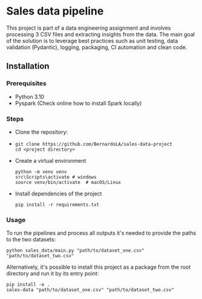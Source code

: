 # Sales data pipeline 

This project is part of a data engineering assignment and involves processing 3 CSV files and extracting insights from the data. The main goal of the solution is to leverage best practices such as unit testing, data validation (Pydantic), logging, packaging, CI automation and clean code.


## Installation

### Prerequisites
* Python 3.10
* Pyspark (Check online how to install Spark locally)

### Steps
* Clone the repository:
* ```
  git clone https://github.com/BernardoLA/sales-data-project
  cd <project directory>
  ```
* Create a virtual environment
  ```
  python -m venv venv
  src\Scripts\activate # windows
  source venv/bin/activate  # macOS/Linux
  ```
* Install dependencies of the project
  ```
  pip install -r requirements.txt
  ```

### Usage
To run the pipelines and process all outputs it's needed to provide the paths to the two datasets:
```
python sales_data/main.py "path/to/dataset_one.csv" "path/to/dataset_two.csv"
```
Alternatively, it's possible to install this project as a package from the root directory and run it by its entry point:
```
pip install -e .
sales-data "path/to/dataset_one.csv" "path/to/dataset_two.csv"
```
